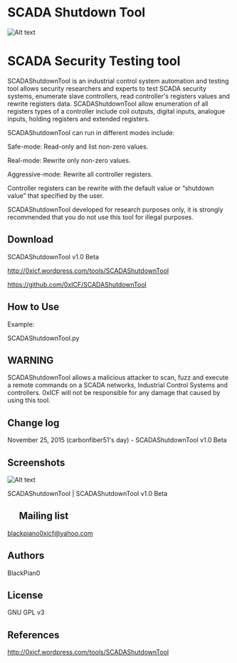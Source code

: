 SCADA Shutdown Tool
============

![Alt text](https://0xicf.files.wordpress.com/2015/11/banner2.jpg "SCADAShutdownTool - SCADA Security Testing tool ")




SCADA Security Testing tool
============
SCADAShutdownTool is an industrial control system automation and testing tool allows security researchers and experts to test SCADA security systems, enumerate slave controllers, read controller's registers values and rewrite registers data.
SCADAShutdownTool allow enumeration of all registers types of a controller include coil outputs, digital inputs, analogue inputs, holding registers and extended registers.

SCADAShutdownTool can run in different modes include:

Safe-mode: Read-only and list non-zero values.

Real-mode: Rewrite only non-zero values.

Aggressive-mode: Rewrite all controller registers.


Controller registers can be rewrite with the default value or “shutdown value” that specified by the user.

SCADAShutdownTool developed for research purposes only, it is strongly recommended that you do not use this tool for illegal purposes. 





Download
-
SCADAShutdownTool v1.0 Beta

http://0xicf.wordpress.com/tools/SCADAShutdownTool

https://github.com/0xICF/SCADAShutdownTool


How to Use
-

Example:

SCADAShutdownTool.py


WARNING
-
SCADAShutdownTool allows a malicious attacker to scan, fuzz and execute a remote commands on a SCADA networks, Industrial Control Systems and controllers. 
0xICF will not be responsible for any damage that caused by using this tool.



Change log
-
November 25, 2015 (carbonfiber51's day) - SCADAShutdownTool v1.0 Beta


Screenshots
- 

![Alt text](https://0xicf.files.wordpress.com/2015/11/screenshot_1.png "SCADAShutdownTool - SCADA Security Testing tool ")

SCADAShutdownTool | SCADAShutdownTool v1.0 Beta




 
Mailing list
-
blackpiano0xicf@yahoo.com

Authors
-

BlackPian0


License
-
GNU GPL v3

References
-
http://0xicf.wordpress.com/tools/SCADAShutdownTool


